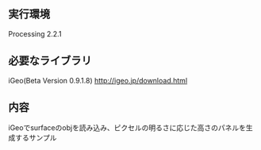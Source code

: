 ## 実行環境
Processing 2.2.1

## 必要なライブラリ
iGeo(Beta Version 0.9.1.8)
http://igeo.jp/download.html

## 内容

iGeoでsurfaceのobjを読み込み、ピクセルの明るさに応じた高さのパネルを生成するサンプル

